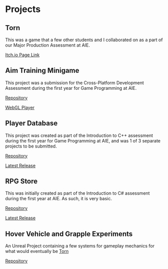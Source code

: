 # Projects

## Torn

This was a game that a few other students and I collaborated on as a part of our Major Production Assessment at AIE.

[Itch.io Page Link](https://team-light.itch.io/torn)

## Aim Training Minigame

This project was a submission for the Cross-Platform Development Assessment during the first year for Game Programming at AIE.

[Repository](https://github.com/patgilfoil/AimTrainingMinigame)

[WebGL Player](https://patgilfoil.github.io/AimTrainingMinigame/Game/)

## Player Database

This project was created as part of the Introduction to C++ assessment during the first year for Game Programming at AIE, and was 1 of 3 separate projects to be submitted.

[Repository](https://github.com/patgilfoil/PlayerDatabase)

[Latest Release](https://github.com/patgilfoil/PlayerDatabase/releases/tag/v1)

## RPG Store

This was initially created as part of the Introduction to C# assessment during the first year at AIE. As such, it is very basic.

[Repository](https://github.com/patgilfoil/RPGStore)

[Latest Release](https://github.com/patgilfoil/RPGStore/releases/tag/v1)

## Hover Vehicle and Grapple Experiments

An Unreal Project containing a few systems for gameplay mechanics for what would eventually be [Torn](https://team-light.itch.io/torn)

[Repository](https://github.com/patgilfoil/HoverVehicleAndGrappleExperiments)

